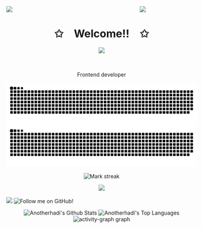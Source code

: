 <div>
<img align="left" src="https://user-images.githubusercontent.com/65187002/144930161-2f783401-8d27-4fdf-a2f7-cc0ba32f1f1f.gif" width="30%" style="display:inline;"><img align="right" src="https://user-images.githubusercontent.com/65187002/144930161-2f783401-8d27-4fdf-a2f7-cc0ba32f1f1f.gif" width="30%" style="display:inline;">
<br>
<p align="center">
    <h1 align="center">✩&emsp;Welcome!!&emsp;✩</h1>
</p>
<p align="center">
    <img src="https://readme-typing-svg.herokuapp.com/?lines=Hi!++this+is+Richard;Welcome+to+my+profile!;If+you+are+sparked+sth;from+my+repo;plz+give+me+star!!!&font=Fira%20Code&color=%23D62F79&center=true&width=280&height=50">
</p>
<br>

</div>
<p align="center">
  Frontend developer  <br/>

</p>



<div align="center">

![github contribution grid snake animation](https://raw.githubusercontent.com/AP2Topper0127/AP2Topper0127/output/dark.svg#gh-dark-mode-only)
![github contribution grid snake animation](https://raw.githubusercontent.com/AP2Topper0127/AP2Topper0127/output/light.svg#gh-light-mode-only)
  
</div>



<p align="center">
  <img alt="Mark streak" src="https://github-readme-streak-stats.herokuapp.com/?user=richardchan1131&hide_border=true&theme=transparent" /> 
</p>

<!--Trophy-->
<div align=center>
  <img src="https://github-profile-trophy.vercel.app/?username=richardchan1131&theme=radical&column=5&margin-w=15&margin-h=15&no-frame=true"/>
</div>


![](https://komarev.com/ghpvc/?username=richardchan1131)
![Follow me on GitHub!](https://img.shields.io/github/followers/richardchan1131?)


<div align="center">
  <a><img alt="Anotherhadi's Github Stats" src="https://denvercoder1-github-readme-stats.vercel.app/api/?username=richardchan1131&show_icons=true&include_all_commits=true&count_private=true&theme=dark&hide_border=true&bg_color=0d1117&title_color=A594FD&icon_color=A594FD" height="192px"/></a>
  <a><img alt="Anotherhadi's Top Languages" src="https://denvercoder1-github-readme-stats.vercel.app/api/top-langs/?username=richardchan1131&langs_count=8&layout=compact&theme=noctis-minimus&hide_border=true&bg_color=0d1117&title_color=A594FD&icon_color=A594FD" height="192px"/></a>
</div>

<div align="center">

  <img src="https://github-readme-activity-graph.vercel.app/graph?username=richardchan1131&radius=16&theme=material&area=true&order=5" height="300" alt="activity-graph graph"  />



</div>
